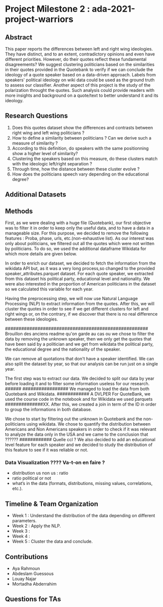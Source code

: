 # Project Milestone 2 : ada-2021-project-warriors

## Abstract
This paper reports the differences between left and right wing ideologies. They have distinct, and to an extent, contradictory opinions and even have different priorities. However, do their quotes reflect these fundamental disagreements? 
We suggest clustering politicians based on the similarities in their quotes provided in the Quotebank to verify if we can conclude the ideology of a 
quote speaker based on a data-driven approach. Labels from speakers' political ideology on wiki data could be used as the ground truth to assess our classifier. 
Another aspect of this project is the study of the polarization throught the quotes.
Such analysis could provide readers with more insights and background on a quote/text to better understand it and its ideology.

## Research Questions
1. Does this quotes dataset show the differences and contrasts between right wing and left wing politicians ?
2. How to define a similarity between politicians ? Can we derive such a measure of similarity ?
3. According to this definition, do speakers with the same positionning show a higher level of similarity? 
4. Clustering the speakers based on this measure, do these clusters match with the ideologic left/right separation ? 
5. Through time, how the distance between these cluster evolve ? 
6. How does the politicians speech vary depending on the educational degree?

## Additional Datasets



## Methods


First, as we were dealing with a huge file (Quotebank), our first objective was to filter it in order to keep only the useful data, and to have a data in a manageable size. For this purpose, we decided to remove the following features : Proba, phase, urls, etc.(non-exhaustive list). As our interest was only about politicians, we filtered out all the quotes which were not written by politicians. To do so, we used the additional dataframe Wikidata for which more details are given below. 

In order to enrich our dataset, we decided to fetch the information from the wikidata API but, as it was a very long process,so changed to the provided speaker_attributes.parquet dataset. For each quote speaker, we extracted from this dataset his political party, educational level and nationality. We were also interested in the proportion of American politicians in the dataset so we calculated this variable for each year.

Having the preprocessing step, we will now use Natural Language Processing (NLP) to extract information from the quotes. After this, we will cluster the quotes in order to see if we get different clusters for left and right wings or, on the contrary, if we discover that there is no real difference between these ideologies.


##################################################### Brouillon des anciens readme qu'on garde au cas ou
we chose to filter the data by removing the unknown speaker, then we only get the quotes that have been said by a politician and we get from wikidata the political party, the educational degree and the nationality of the speaker.

We can remove all quotations that don't have a speaker identified. We can also split the dataset by year, so that our analysis can be run just on a single year.

The first step was to extract our data. We decided to split our data by year before loading it and to filter some information useless for our research. ######
################# We managed to load the data from both Quotebank and Wikidata. ############ A DVLPER For QuoteBank, we used the course
code in the notebook and for Wikidata we used parquets ##############XX.  After this, we created a join in term of the ID in order to group the informations in both database. 

We chose to start by filtering out the unknown in Quotebank and the non-politicians using wikidata.
We chose to quantify the distribution between Americans and Non Americans speakers in order to check if it was relevant to analyze the data only in the USA 
and we came to the conclusion that ?????? ############ Quelle ccl ?
We also decided to add an educational level feature for each speaker and we decided to study the distribution of this feature to see if it was reliable or not. 

### Data Visualization ???? Va-t-on en faire ? 
- distribution us non us : ratio 
- ratio political or not 
- what’s in the data (formats, distributions, missing values, correlations, etc.).

## Timeline & Team Organization
* Week 1 : Understand the distribution of the data depending on different parameters.
* Week 2 : Apply the NLP.
* Week 3 :
* Week 4 :
* Week 5 : Cluster the data and conclude.

## Contributions 
- Aya Rahmoun
- Abdeslam Guessous
- Louay Najar
- Mortadha Abderrahim

## Questions for TAs 

